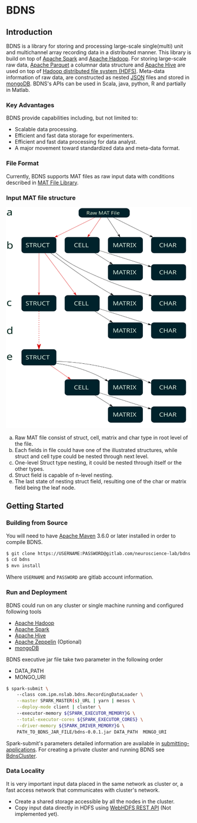 # BDNS

## Introduction

BDNS is a library for storing and processing large-scale single(multi) unit and multichannel 
array recording data in a distributed manner. This library is build on top of [Apache Spark](https://spark.apache.org/) 
and [Apache Hadoop](https://hadoop.apache.org/). For storing large-scale raw data, [Apache Parquet](https://parquet.apache.org)
a columnar data structure and [Apache Hive](https://hive.apache.org/) are used on top of [Hadoop distributed file system (HDFS)](https://hadoop.apache.org/docs/current/hadoop-project-dist/hadoop-hdfs/HdfsDesign.html). 
Meta-data information of raw data, are constructed as nested [JSON](https://www.json.org/json-en.htm) files and stored in 
[mongoDB](https://www.mongodb.com). BDNS's APIs can be used in Scala, java, python, R and partially in Matlab.    

### Key Advantages

BDNS provide capabilities including, but not limited to:

* Scalable data processing.
* Efficient and fast data storage for experimenters.
* Efficient and fast data processing for data analyst. 
* A major movement toward standardized data and meta-data format.   

### File Format
Currently, BDNS supports MAT files as raw input data with conditions described in [MAT File Library](https://github.com/HebiRobotics/MFL). 

### Input MAT file structure

<p align="center">
<img width="520" height="600" src="src/main/docs/figures/MatTypeConstraint.svg">
</p>

<ol type="a">
  <li>Raw MAT file consist of struct, cell, matrix and char type in root level of the file.</li>
  <li>Each fields in file could have one of the illustrated structures, while struct and cell type could be nested through next level.</li>
  <li>One-level Struct type nesting, it could be nested through itself or the other types.</li>
  <li>Struct field is capable of n-level nesting.</li>
  <li>The last state of nesting struct field, resulting one of the char or matrix field being the leaf node.</li>
</ol> 

## Getting Started

### Building from Source

You will need to have [Apache Maven](https://maven.apache.org/) 3.6.0 or later installed in order to compile BDNS.

```bash
$ git clone https://USERNAME:PASSWORD@gitlab.com/neuroscience-lab/bdns.git
$ cd bdns
$ mvn install 
```
Where ``USERNAME`` and ``PASSWORD`` are gitlab account information.

### Run and Deployment

BDNS could run on any cluster or single machine running and configured following tools

* [Apache Hadoop](https://hadoop.apache.org/)
* [Apache Spark](https://spark.apache.org/)
* [Apache Hive](https://hive.apache.org/)
* [Apache Zeppelin](https://zeppelin.apache.org/) (Optional)
* [mongoDB](https://www.mongodb.com)

BDNS executive jar file take two parameter in the following order 

* DATA_PATH
* MONGO_URI

```bash
$ spark-submit \ 
    --class com.ipm.nslab.bdns.RecordingDataLoader \
    --master SPARK_MASTER(s)_URL | yarn | mesos \
    --deploy-mode client | cluster \ 
    --executor-memory ${SPARK_EXECUTOR_MEMORY}G \
    --total-executor-cores ${SPARK_EXECUTOR_CORES} \
    --driver-memory ${SPARK_DRIVER_MEMORY}G \
    PATH_TO_BDNS_JAR_FILE/bdns-0.0.1.jar DATA_PATH  MONGO_URI
```

Spark-submit's parameters detailed information are available in [submitting-applications](https://spark.apache.org/docs/latest/submitting-applications.html).
For creating a private cluster and running BDNS see [BdnsCluster](https://gitlab.com/neuroscience-lab/bdnscluster).

### Data Locality

It is very important input data placed in the same network as cluster or, a fast access network that communicates with cluster's network. 

* Create a shared storage accessible by all the nodes in the cluster.
* Copy input data directly in HDFS using [WebHDFS REST API](https://hadoop.apache.org/docs/current/hadoop-project-dist/hadoop-hdfs/WebHDFS.html) (Not implemented yet). 